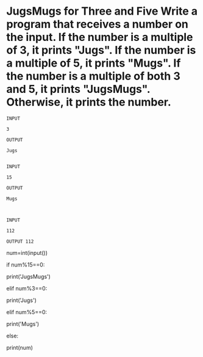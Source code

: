 # JugsMugs for Three and Five Write a program that receives a number on the input. If the number is a multiple of 3, it prints "Jugs".  If the number is a multiple of 5, it prints "Mugs". If the number is a multiple of both 3 and 5, it prints "JugsMugs". Otherwise, it prints the number.

~~~
INPUT 

3 

OUTPUT

Jugs


INPUT 

15

OUTPUT

Mugs



INPUT 

112

OUTPUT 112

~~~

num=int(input())

if num%15==0:

  print('JugsMugs')
  
elif num%3==0:

  print('Jugs')
  
elif num%5==0:

  print('Mugs')
  
else:

  print(num)
